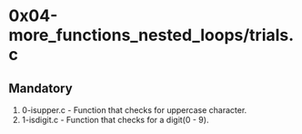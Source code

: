 # 0x04-more_functions_nested_loops/trials.c

## Mandatory

1. 0-isupper.c - Function that checks for uppercase character.
2. 1-isdigit.c - Function that checks for a digit(0 - 9).
